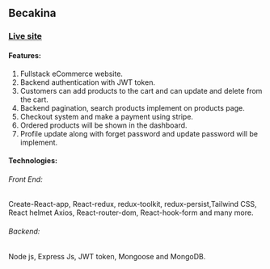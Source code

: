 ## Becakina

### [Live site](https://mystifying-keller-10668d.netlify.app/)

#### Features:

1. Fullstack eCommerce website.
2. Backend authentication with JWT token.
3. Customers can add products to the cart and can update and delete from the cart.
4. Backend pagination, search products implement on products page.
5. Checkout system and make a payment using stripe.
6. Ordered products will be shown in the dashboard.
7. Profile update along with forget password and update password will be implement.

#### Technologies:

###### Front End:

Create-React-app, React-redux, redux-toolkit, redux-persist,Tailwind CSS, React helmet Axios, React-router-dom, React-hook-form and many more.

###### Backend:

Node js, Express Js, JWT token, Mongoose and MongoDB.
